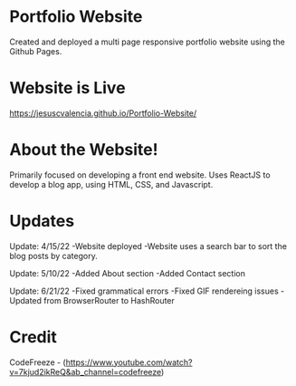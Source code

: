 # Portfolio Website
Created and deployed a multi page responsive portfolio website using the Github Pages.

# Website is Live
https://jesuscvalencia.github.io/Portfolio-Website/

# About the Website!
Primarily focused on developing a front end website. 
Uses ReactJS to develop a blog app, using HTML, CSS, and Javascript.

# Updates
Update: 4/15/22
-Website deployed
-Website uses a search bar to sort the blog posts by category.

Update: 5/10/22
-Added About section
-Added Contact section

Update: 6/21/22
-Fixed grammatical errors
-Fixed GIF rendereing issues
-Updated from BrowserRouter to HashRouter

# Credit
CodeFreeze - (https://www.youtube.com/watch?v=7kjud2ikReQ&ab_channel=codefreeze)
